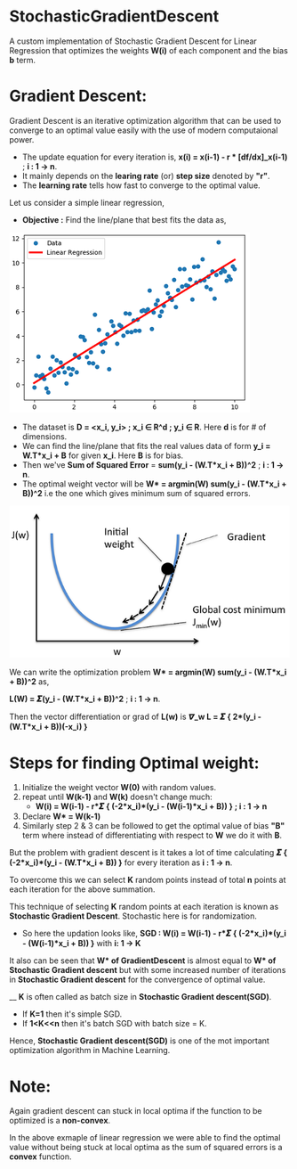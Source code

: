 # StochasticGradientDescent

A custom implementation of Stochastic Gradient Descent for Linear Regression that optimizes the weights **W(i)** of each component and the bias **b** term.

# Gradient Descent:

Gradient Descent is an iterative optimization algorithm that can be used to converge to an optimal value easily with the use of modern computaional power.
  * The update equation for every iteration is, **x(i) = x(i-1) - r \* [df/dx]_x(i-1)** ; **i : 1 -> n**.
  * It mainly depends on the **learing rate** (or) **step size** denoted by **"r"**.
  * The **learning rate** tells how fast to converge to the optimal value.

Let us consider a simple linear regression,
  
  * **Objective :** Find the line/plane that best fits the data as,
  
  ![Gradient Descent](./Images/LR.png)
  * The dataset is **D = <x_i, y_i> ; x_i ∈ R^d ; y_i ∈ R**. Here **d** is for # of dimensions.
  * We can find the line/plane that fits the real values data of form **y_i = W.T\*x_i + B** for given **x_i**. Here **B** is for bias. 
  * Then we've **Sum of Squared Error** = **sum(y_i - (W.T\*x_i + B))^2** ; **i : 1 -> n**.
  * The optimal weight vector will be **W\* = argmin(W) sum(y_i - (W.T\*x_i + B))^2** i.e the one which gives minimum sum of squared errors.

![Gradient Descent](./Images/Graph.png)

We can write the optimization problem **W\* = argmin(W) sum(y_i - (W.T\*x_i + B))^2** as,

**L(W) = 𝜮(y_i - (W.T\*x_i + B))^2** ; **i : 1 -> n**.

Then the vector differentiation or grad of **L(w)** is **𝞩_w L = 𝜮 { 2\*(y_i - (W.T\*x_i + B))(-x_i) }**

# Steps for finding Optimal weight:
1. Initialize the weight vector **W(0)** with random values.
2. repeat until **W(k-1)** and **W(k)** doesn't change much:
    * **W(i) = W(i-1) - r\*𝜮 { (-2\*x_i)\*(y_i - (W(i-1)\*x_i + B)) } ; i : 1 -> n**
3. Declare **W\* = W(k-1)**
4. Similarly step 2 & 3 can be followed to get the optimal value of bias **"B"** term where instead of differentiating with respect to **W** we do it with **B**.
    
But the problem with gradient descent is it takes a lot of time calculating **𝜮 { (-2\*x_i)\*(y_i - (W.T\*x_i + B)) }** for every iteration as **i : 1 -> n**.

To overcome this we can select **K** random points instead of total **n** points at each iteration for the above summation.

This technique of selecting **K** random points at each iteration is known as **Stochastic Gradient Descent**. Stochastic here is for randomization.
  * So here the updation looks like,
    **SGD : W(i) = W(i-1) - r\*𝜮 { (-2\*x_i)\*(y_i - (W(i-1)\*x_i + B)) }** with **i: 1 -> K**

It also can be seen that **W\* of GradientDescent** is almost equal to **W\* of Stochastic Gradient descent** but with some increased number of iterations in **Stochastic Gradient descent** for the convergence of optimal value.

__
**K** is often called as batch size in **Stochastic Gradient descent(SGD)**.
  * If **K=1** then it's simple SGD.
  * If **1<K<<n** then it's batch SGD with batch size = K.
  
Hence, **Stochastic Gradient descent(SGD)** is one of the mot important optimization algorithm in Machine Learning.

# Note:
Again gradient descent can stuck in local optima if the function to be optimized is a **non-convex**.

In the above exmaple of linear regression we were able to find the optimal value without being stuck at local optima as the sum of squared errors is a **convex** function. 

